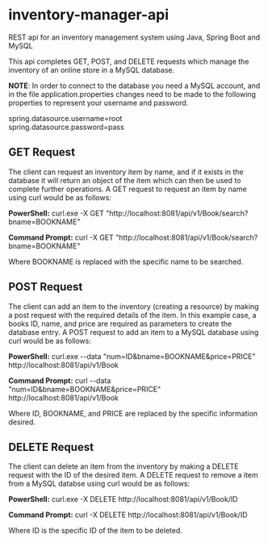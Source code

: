 # inventory-manager-api
REST api for an inventory management system using Java, Spring Boot and MySQL

This api completes GET, POST, and DELETE requests which manage the inventory of an online store in a MySQL database. 

**NOTE**: In order to connect to the database you need a MySQL account, and in the file application.properties changes need to be made to the following properties to represent your username and password.

spring.datasource.username=root  
spring.datasource.password=pass

## **GET Request**

The client can request an inventory item by name, and if it exists in the database it will return an object of the item which can then be used to complete further operations. A GET request to request an item by name using curl would be as follows:

**PowerShell:**      curl.exe -X GET "http://localhost:8081/api/v1/Book/search?bname=BOOKNAME"

**Command Prompt:**      curl -X GET "http://localhost:8081/api/v1/Book/search?bname=BOOKNAME"

Where BOOKNAME is replaced with the specific name to be searched.


## **POST Request**

The client can add an item to the inventory (creating a resource) by making a post request with the required details of the item. In this example case, a books ID, name, and price are required as parameters to create the database entry. A POST request to add an item to a MySQL database using curl would be as follows:

**PowerShell:**      curl.exe --data "num=ID&bname=BOOKNAME&price=PRICE" http://localhost:8081/api/v1/Book

**Command Prompt:**      curl --data "num=ID&bname=BOOKNAME&price=PRICE" http://localhost:8081/api/v1/Book

Where ID, BOOKNAME, and PRICE are replaced by the specific information desired.


## **DELETE Request**

The client can delete an item from the inventory by making a DELETE request with the ID of the desired item. A DELETE request to remove a item from a MySQL databse using curl would be as follows:

**PowerShell:**  curl.exe -X DELETE http://localhost:8081/api/v1/Book/ID

**Command Prompt:**  curl -X DELETE http://localhost:8081/api/v1/Book/ID

Where ID is the specific ID of the item to be deleted.

